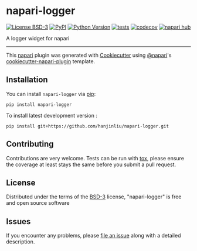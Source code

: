 # napari-logger

[![License BSD-3](https://img.shields.io/pypi/l/napari-logger.svg?color=green)](https://github.com/hanjinliu/napari-logger/raw/main/LICENSE)
[![PyPI](https://img.shields.io/pypi/v/napari-logger.svg?color=green)](https://pypi.org/project/napari-logger)
[![Python Version](https://img.shields.io/pypi/pyversions/napari-logger.svg?color=green)](https://python.org)
[![tests](https://github.com/hanjinliu/napari-logger/workflows/tests/badge.svg)](https://github.com/hanjinliu/napari-logger/actions)
[![codecov](https://codecov.io/gh/hanjinliu/napari-logger/branch/main/graph/badge.svg)](https://codecov.io/gh/hanjinliu/napari-logger)
[![napari hub](https://img.shields.io/endpoint?url=https://api.napari-hub.org/shields/napari-logger)](https://napari-hub.org/plugins/napari-logger)

A logger widget for napari

----------------------------------

This [napari] plugin was generated with [Cookiecutter] using [@napari]'s [cookiecutter-napari-plugin] template.

<!--
Don't miss the full getting started guide to set up your new package:
https://github.com/napari/cookiecutter-napari-plugin#getting-started

and review the napari docs for plugin developers:
https://napari.org/stable/plugins/index.html
-->

## Installation

You can install `napari-logger` via [pip]:

    pip install napari-logger



To install latest development version :

    pip install git+https://github.com/hanjinliu/napari-logger.git


## Contributing

Contributions are very welcome. Tests can be run with [tox], please ensure
the coverage at least stays the same before you submit a pull request.

## License

Distributed under the terms of the [BSD-3] license,
"napari-logger" is free and open source software

## Issues

If you encounter any problems, please [file an issue] along with a detailed description.

[napari]: https://github.com/napari/napari
[Cookiecutter]: https://github.com/audreyr/cookiecutter
[@napari]: https://github.com/napari
[MIT]: http://opensource.org/licenses/MIT
[BSD-3]: http://opensource.org/licenses/BSD-3-Clause
[GNU GPL v3.0]: http://www.gnu.org/licenses/gpl-3.0.txt
[GNU LGPL v3.0]: http://www.gnu.org/licenses/lgpl-3.0.txt
[Apache Software License 2.0]: http://www.apache.org/licenses/LICENSE-2.0
[Mozilla Public License 2.0]: https://www.mozilla.org/media/MPL/2.0/index.txt
[cookiecutter-napari-plugin]: https://github.com/napari/cookiecutter-napari-plugin

[file an issue]: https://github.com/hanjinliu/napari-logger/issues

[napari]: https://github.com/napari/napari
[tox]: https://tox.readthedocs.io/en/latest/
[pip]: https://pypi.org/project/pip/
[PyPI]: https://pypi.org/
